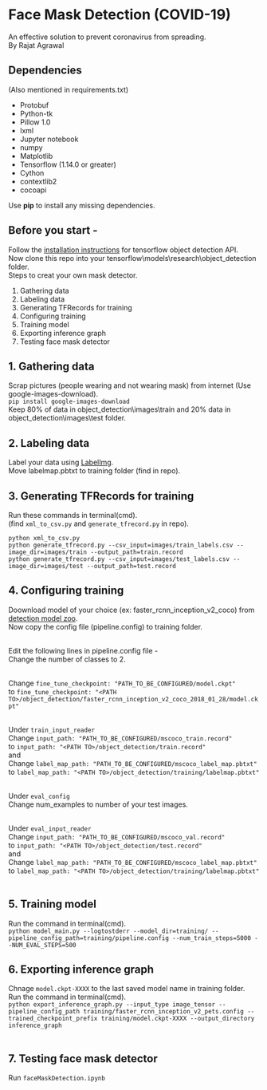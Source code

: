 # Face Mask Detection (COVID-19)
An effective solution to prevent coronavirus from spreading.<br>
By Rajat Agrawal

<h2>Dependencies</h2> (Also mentioned in requirements.txt)
<ul>
  <li>Protobuf</li>
  <li>Python-tk</li>
  <li>Pillow 1.0</li>
  <li>lxml</li>
  <li>Jupyter notebook</li>
  <li>numpy</li>
  <li>Matplotlib</li>
  <li>Tensorflow (1.14.0 or greater)</li>
  <li>Cython</li>
  <li>contextlib2</li>
  <li>cocoapi</li>
</ul>

  Use <b>pip</b> to install any missing dependencies.
## Before you start -
Follow the [installation instructions](https://github.com/tensorflow/models/blob/master/research/object_detection/g3doc/installation.md) for tensorflow object detection API.<br>
Now clone this repo into your tensorflow\models\research\object_detection folder.<br>
Steps to creat your own mask detector.<br>
<ol>
  <li>Gathering data</li>
  <li>Labeling data</li>
  <li>Generating TFRecords for training</li>
  <li>Configuring training</li>
  <li>Training model</li>
  <li>Exporting inference graph</li>
  <li>Testing face mask detector</li>
</ol>

## 1. Gathering data
Scrap pictures (people wearing and not wearing mask) from internet (Use google-images-download).<br>
`pip install google-images-download`<br>
Keep 80% of data in object_detection\images\train and 20% data in object_detection\images\test folder.

## 2. Labeling data
Label your data using [LabelImg](https://tzutalin.github.io/labelImg/).<br>
Move labelmap.pbtxt to training folder (find in repo).

## 3. Generating TFRecords for training
Run these commands in terminal(cmd).<br>
(find `xml_to_csv.py` and `generate_tfrecord.py` in repo).
```
python xml_to_csv.py
python generate_tfrecord.py --csv_input=images/train_labels.csv --image_dir=images/train --output_path=train.record
python generate_tfrecord.py --csv_input=images/test_labels.csv --image_dir=images/test --output_path=test.record
  ```
  
## 4. Configuring training
Doownload model of your choice (ex: faster_rcnn_inception_v2_coco) from [detection model zoo](https://github.com/tensorflow/models/blob/master/research/object_detection/g3doc/detection_model_zoo.md).<br>
Now copy the config file (pipeline.config) to training folder.<br><br>

Edit the following lines in pipeline.config file -<br>
Change the number of classes to 2.<br><br>

Change `fine_tune_checkpoint: "PATH_TO_BE_CONFIGURED/model.ckpt"`<br>
to `fine_tune_checkpoint: "<PATH TO>/object_detection/faster_rcnn_inception_v2_coco_2018_01_28/model.ckpt"`<br><br>

Under `train_input_reader`<br>
Change `input_path: "PATH_TO_BE_CONFIGURED/mscoco_train.record"`<br>
to `input_path: "<PATH TO>/object_detection/train.record"`<br>
and<br>
Change `label_map_path: "PATH_TO_BE_CONFIGURED/mscoco_label_map.pbtxt"`<br>
to `label_map_path: "<PATH TO>/object_detection/training/labelmap.pbtxt"`<br><br>

Under `eval_config`<br>
Change num_examples to number of your test images.<br><br>

Under `eval_input_reader`<br>
Change `input_path: "PATH_TO_BE_CONFIGURED/mscoco_val.record"`<br>
to `input_path: "<PATH TO>/object_detection/test.record"`<br>
and<br>
Change `label_map_path: "PATH_TO_BE_CONFIGURED/mscoco_label_map.pbtxt"`<br>
to `label_map_path: "<PATH TO>/object_detection/training/labelmap.pbtxt"`<br><br>

## 5. Training model
Run the command in terminal(cmd).<br>
```python model_main.py --logtostderr --model_dir=training/ --pipeline_config_path=training/pipeline.config --num_train_steps=5000 --NUM_EVAL_STEPS=500```

## 6. Exporting inference graph
Chnage `model.ckpt-XXXX` to the last saved model name in training folder.<br>
Run the command in terminal(cmd).<br>
```python export_inference_graph.py --input_type image_tensor --pipeline_config_path training/faster_rcnn_inception_v2_pets.config --trained_checkpoint_prefix training/model.ckpt-XXXX --output_directory inference_graph```<br><br>

## 7. Testing face mask detector
Run `faceMaskDetection.ipynb`










